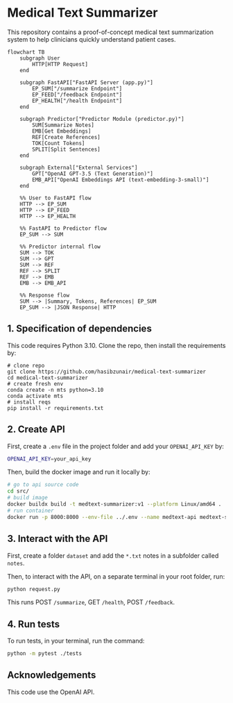 # Medical Text Summarizer

This repository contains a proof-of-concept medical text summarization system to help clinicians quickly understand patient cases.

```mermaid
flowchart TB
    subgraph User
        HTTP[HTTP Request]
    end

    subgraph FastAPI["FastAPI Server (app.py)"]
        EP_SUM["/summarize Endpoint"]
        EP_FEED["/feedback Endpoint"]
        EP_HEALTH["/health Endpoint"]
    end

    subgraph Predictor["Predictor Module (predictor.py)"]
        SUM[Summarize Notes]
        EMB[Get Embeddings]
        REF[Create References]
        TOK[Count Tokens]
        SPLIT[Split Sentences]
    end

    subgraph External["External Services"]
        GPT["OpenAI GPT-3.5 (Text Generation)"]
        EMB_API["OpenAI Embeddings API (text-embedding-3-small)"]
    end

    %% User to FastAPI flow
    HTTP --> EP_SUM
    HTTP --> EP_FEED
    HTTP --> EP_HEALTH

    %% FastAPI to Predictor flow
    EP_SUM --> SUM

    %% Predictor internal flow
    SUM --> TOK
    SUM --> GPT
    SUM --> REF
    REF --> SPLIT
    REF --> EMB
    EMB --> EMB_API

    %% Response flow
    SUM --> |Summary, Tokens, References| EP_SUM
    EP_SUM --> |JSON Response| HTTP
```

## 1. Specification of dependencies

This code requires Python 3.10. Clone the repo, then install the requirements by:

```
# clone repo
git clone https://github.com/hasibzunair/medical-text-summarizer
cd medical-text-summarizer
# create fresh env
conda create -n mts python=3.10     
conda activate mts
# install reqs
pip install -r requirements.txt
```

## 2. Create API

First, create a `.env` file in the project folder and add your `OPENAI_API_KEY` by:

```bash
OPENAI_API_KEY=your_api_key
```

Then, build the docker image and run it locally by:
```bash
# go to api source code
cd src/
# build image
docker buildx build -t medtext-summarizer:v1 --platform Linux/amd64 .
# run container
docker run -p 8000:8000 --env-file ../.env --name medtext-api medtext-summarizer:v1
```

## 3. Interact with the API

First, create a folder `dataset` and add the `*.txt` notes in a subfolder called `notes`.

Then, to interact with the API, on a separate terminal in your root folder, run:
```bash
python request.py
```

This runs POST `/summarize`, GET `/health`, POST `/feedback`.

## 4. Run tests

To run tests, in your terminal, run the command:
```bash
python -m pytest ./tests
```

## Acknowledgements

This code use the OpenAI API.